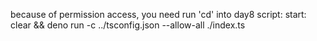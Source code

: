 because of permission access, you need run 'cd' into day8
script:
  start: clear && deno run -c ../tsconfig.json --allow-all ./index.ts
